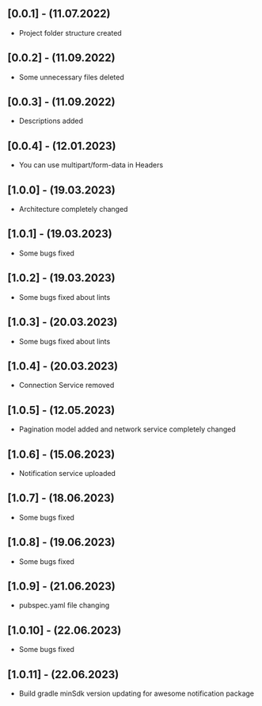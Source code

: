 ## [0.0.1] - (11.07.2022)

* Project folder structure created

## [0.0.2] - (11.09.2022)

* Some unnecessary files deleted

## [0.0.3] - (11.09.2022)

* Descriptions added

## [0.0.4] - (12.01.2023)

* You can use multipart/form-data in Headers

## [1.0.0] - (19.03.2023)

* Architecture completely changed

## [1.0.1] - (19.03.2023)

* Some bugs fixed

## [1.0.2] - (19.03.2023)

* Some bugs fixed about lints

## [1.0.3] - (20.03.2023)

* Some bugs fixed about lints

## [1.0.4] - (20.03.2023)

* Connection Service removed

## [1.0.5] - (12.05.2023)

* Pagination model added and network service completely changed

## [1.0.6] - (15.06.2023)

* Notification service uploaded

## [1.0.7] - (18.06.2023)

* Some bugs fixed

## [1.0.8] - (19.06.2023)

* Some bugs fixed

## [1.0.9] - (21.06.2023)

* pubspec.yaml file changing

## [1.0.10] - (22.06.2023)

* Some bugs fixed

## [1.0.11] - (22.06.2023)

* Build gradle minSdk version updating for awesome notification package
